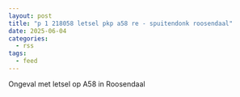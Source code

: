 ```yaml
---
layout: post
title: "p 1 218058 letsel pkp a58 re - spuitendonk roosendaal"
date: 2025-06-04
categories: 
  - rss
tags: 
  - feed
---
```


Ongeval met letsel op A58 in Roosendaal
